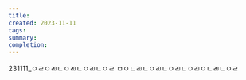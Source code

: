 ```yaml
---
title: 
created: 2023-11-11
tags: 
summary: 
completion:
---
```

231111_ㅇㄹㅇㄻㄴㅇㄻㄴㅇㄻㄴㅇㄹ
ㅁㅇㄴㄻㄴㅇㄻㄴㅇㄻㄴㅇㄻㅇㄴㄻㄴㅇㄹ
